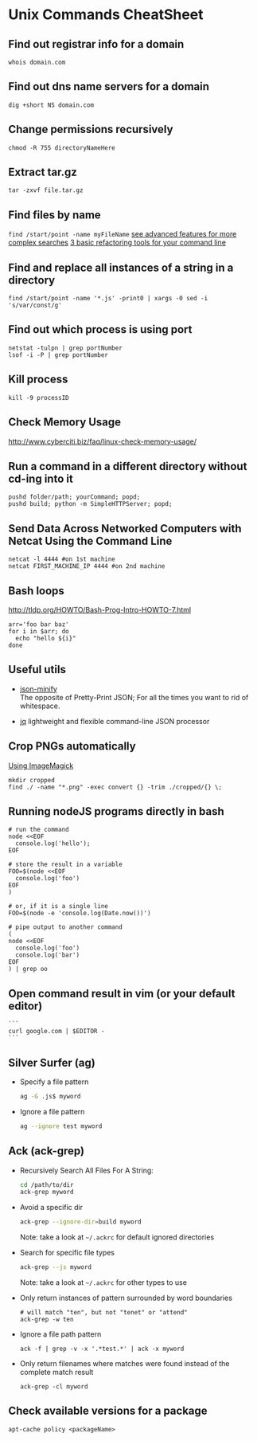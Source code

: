 # Unix Commands CheatSheet

## Find out registrar info for a domain
`whois domain.com`

## Find out dns name servers for a domain
`dig +short NS domain.com`

## Change permissions recursively
`chmod -R 755 directoryNameHere`

## Extract tar.gz
`tar -zxvf file.tar.gz`

## Find files by name
`find /start/point -name myFileName`
[see advanced features for more complex searches](http://content.hccfl.edu/pollock/unix/findcmd.htm)
[3 basic refactoring tools for your command line](http://blog.crowdint.com/2013/08/23/3-basic-refactoring-tools-for-your-command-line.html)

## Find and replace all instances of a string in a directory
```
find /start/point -name '*.js' -print0 | xargs -0 sed -i 's/var/const/g'
```

## Find out which process is using port
```
netstat -tulpn | grep portNumber
lsof -i -P | grep portNumber
```

## Kill process
```
kill -9 processID
```

## Check Memory Usage
http://www.cyberciti.biz/faq/linux-check-memory-usage/

## Run a command in a different directory without cd-ing into it
```
pushd folder/path; yourCommand; popd;
pushd build; python -m SimpleHTTPServer; popd;
```

## Send Data Across Networked Computers with Netcat Using the Command Line
```
netcat -l 4444 #on 1st machine
netcat FIRST_MACHINE_IP 4444 #on 2nd machine
```

## Bash loops
http://tldp.org/HOWTO/Bash-Prog-Intro-HOWTO-7.html

```
arr='foo bar baz'
for i in $arr; do
  echo "hello ${i}"
done
```

## Useful utils

- [json-minify](https://www.npmjs.com/package/json-minify)  
  The opposite of Pretty-Print JSON; For all the times you want to rid of
  whitespace.

- [jq](https://stedolan.github.io/jq/)
  lightweight and flexible command-line JSON processor

## Crop PNGs automatically
[Using ImageMagick](https://askubuntu.com/questions/351767/how-to-crop-borders-white-spaces-from-image)
```
mkdir cropped
find ./ -name "*.png" -exec convert {} -trim ./cropped/{} \;
```

## Running nodeJS programs directly in bash
```
# run the command
node <<EOF
  console.log('hello');
EOF

# store the result in a variable
FOO=$(node <<EOF
  console.log('foo')
EOF
)

# or, if it is a single line
FOO=$(node -e 'console.log(Date.now())')

# pipe output to another command
(
node <<EOF
  console.log('foo')
  console.log('bar')
EOF
) | grep oo
```

## Open command result in vim (or your default editor)
    ```
    curl google.com | $EDITOR -
    ```

## Silver Surfer (ag)
- Specify a file pattern
    ```sh
    ag -G .js$ myword
    ```

- Ignore a file pattern
    ```sh
    ag --ignore test myword
    ```

## Ack (ack-grep)
- Recursively Search All Files For A String:
    ```sh
    cd /path/to/dir
    ack-grep myword
    ```

- Avoid a specific dir
    ```sh
    ack-grep --ignore-dir=build myword
    ```
    Note: take a look at `~/.ackrc` for default ignored directories

- Search for specific file types
    ```sh
    ack-grep --js myword
    ```
    Note: take a look at `~/.ackrc` for other types to use

- Only return instances of pattern surrounded by word boundaries
    ```
    # will match "ten", but not "tenet" or "attend"
    ack-grep -w ten
    ```

- Ignore a file path pattern
    ```
    ack -f | grep -v -x '.*test.*' | ack -x myword
    ```

- Only return filenames where matches were found instead of the complete match result
    ```
    ack-grep -cl myword
    ```

## Check available versions for a package
```
apt-cache policy <packageName>
```
